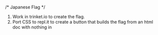 /* Japanese Flag */

1. Work in trinket.io to create the flag. 
2. Port CSS to repl.it to create a button that builds the flag from an html doc with nothing in <body></body>
